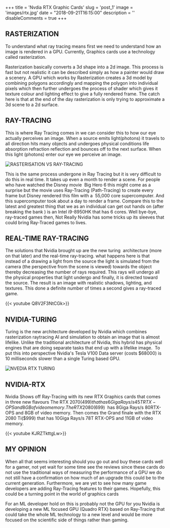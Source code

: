 +++
title = 'Nvdia RTX Graphic Cards'
slug = 'post_1'
image = 'images/rtx.jpg'
date = "2018-09-21T16:15:00"
description = ''
disableComments = true
+++

## RASTERIZATION

To understand what ray tracing means first we need to understand how an image is rendered in a GPU. Currently, Graphics cards use a technology called rasterization.

Rasterization basically converts a 3d shape into a 2d image. This process is fast but not realistic it can be described simply as how a painter would draw a scenery. A GPU which works by Rasterization creates a 3d model by combining polygons accordingly and mapping the polygon into individual pixels which then further undergoes the process of shader which gives it texture colour and lighting effect to give a fully rendered frame. The catch here is that at the end of the day rasterization is only trying to approximate a 3d scene to a 2d surface.

## RAY-TRACING

This is where Ray Tracing comes in we can consider this to how our eye actually perceives an image. When a source emits light(photons) it travels to all direction hits many objects and undergoes physical conditions life absorption refraction reflection and bounces off to the next surface. When this light (photons) enter our eye we perceive an image.

![RASTERISATION VS RAY-TRACING](/images/rayvsras.jpg)

This is the same process undergone in Ray Tracing but it is very difficult to do this in real time. It takes up even a month to render a scene. For people who have watched the Disney movie  Big Hero 6 this might come as a surprise but the movie uses Ray-Tracing (Path-Tracing) to create every frame but Disney rendered this film with a  55,000 core supercomputer. And this supercomputer took about a day to render a frame. Compare this to the latest and greatest thing that we as an individual can get out hands on (after breaking the bank ) is an Intel i9-8950HK that has 6 cores. Well bye-bye, ray-traced games then, Not Really Nvidia has some tricks up its sleeves that could bring Ray-Traced games to lives.


## REAL-TIME RAY-TRACING

The solutions that Nvidia brought up are the new turing  architecture (more on that later) and the real-time ray-tracing. what happens here is that instead of a drawing a light from the source the light is simulated from the camera (the perspective from the scene is viewed) towards the object thereby decreasing the number of rays required. This rays will undergo all the physical properties that light undergo and finally, it is directed toward the source. The result is an image with realistic shadows, lighting, and textures. This done a definite number of times a second gives a ray-traced game.

{{< youtube Q8V2F3NtCGk>}}



## NVIDIA-TURING

Turing is the new architecture developed by Nvidia which combines rasterization raytracing AI and simulation to obtain an image that is almost lifelike. Unlike the traditional architecture of Nvidia, this hybrid has physical engines that are doing separate tasks that end up with a lifelike image.  To put this into perspective Nvidia's Tesla V100 Data server (costs $68000) is 10 milliseconds slower than a single Turing based GPU.

![NVEDIA RTX TURING](/images/nvidia-rtx-turing-gpu.png)

## NVIDIA-RTX

Nvidia Shows off Ray-Tracing with its new RTX Graphics cards that comes in three new flavours The RTX 2070($499) that has 6 Giga Rays/s 45T RTX-OPS and 8GB of video memory. The RTX 2080($699)  has 8Giga Rays/s 80RTX-OPS and 8GB of video memory. Then comes the Grand finale with the RTX 2080 Ti($999) that has 10Giga Rays/s 78T RTX-OPS and 11GB of video memory.

{{< youtube KJRZTkttgLw>}}

## MY OPINION

When all that seems interesting should you go out and buy these cards well for a gamer, not yet wait for some time see the reviews since these cards do not use the traditional ways of measuring the performance of a GPU we do not still have a confirmation on how much of an upgrade this could be to the current generation. Furthermore, we are yet to see how many game developers are adding Ray-Tracing features to their games. Hopefully, this could be a turning point in the world of graphics cards

For an ML developer hold on this is probably not the GPU for you Nvidia is developing a new ML focused GPU (Quadro RTX) based on Ray-Tracing that could take the whole ML technology to a new level and would be more focused on the scientific side of things rather than gaming.
